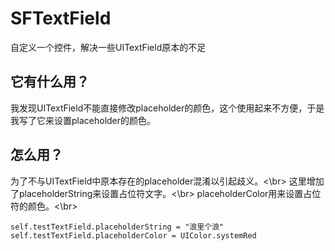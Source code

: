 # SFTextField
自定义一个控件，解决一些UITextField原本的不足
## 它有什么用？
我发现UITextField不能直接修改placeholder的颜色，这个使用起来不方便，于是我写了它来设置placeholder的颜色。
## 怎么用？
为了不与UITextField中原本存在的placeholder混淆以引起歧义。<\br>
这里增加了placeholderString来设置占位符文字。<\br>
placeholderColor用来设置占位符的颜色。<\br>
```
self.testTextField.placeholderString = "浪里个浪"
self.testTextField.placeholderColor = UIColor.systemRed
```
